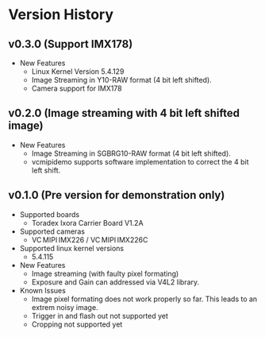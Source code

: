 # Version History

## v0.3.0 (Support IMX178)
  * New Features
    * Linux Kernel Version 5.4.129
    * Image Streaming in Y10-RAW format (4 bit left shifted).
    * Camera support for IMX178

## v0.2.0 (Image streaming with 4 bit left shifted image)
  * New Features
    * Image Streaming in SGBRG10-RAW format (4 bit left shifted).
    * vcmipidemo supports software implementation to correct the 4 bit left shift.

## v0.1.0 (Pre version for demonstration only)
  * Supported boards
    * Toradex Ixora Carrier Board V1.2A
  * Supported cameras
    * VC MIPI IMX226 / VC MIPI IMX226C
  * Supported linux kernel versions
    * 5.4.115
  * New Features
    * Image streaming (with faulty pixel formating)
    * Exposure and Gain can addressed via V4L2 library.
  * Known Issues
    * Image pixel formating does not work properly so far. This leads to an extrem noisy image.
    * Trigger in and flash out not supported yet
    * Cropping not supported yet
